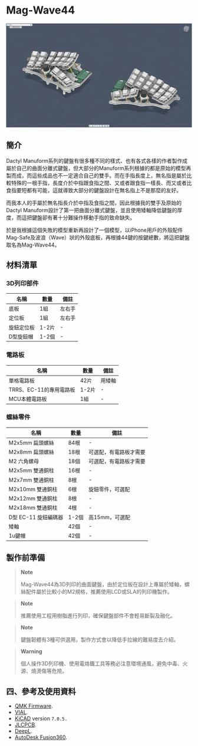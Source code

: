 # Mag-Wave44

![info](pics/info.png)

## 簡介

Dactyl Manuform系列的鍵盤有很多種不同的樣式、也有各式各樣的作者製作成屬於自己的曲面分離式鍵盤，但大部分的Manuform系列根據的都是原始的模型再製而成，而這些成品也不一定適合自己的雙手。而在手指長度上，無名指是屬於比較特殊的一根手指，長度介於中指跟食指之間、又或者跟食指一樣長、而又或者比食指要短都有可能，這就導致大部分的鍵盤設計在無名指上不是那麼的友好。

而我本人的手屬於無名指長介於中指及食指之間，因此根據我的雙手及原始的Dactyl Manuform設計了第一把曲面分離式鍵盤，並且使用矮軸降低鍵盤的厚度，而這把鍵盤卻有著十分難操作移動手指的致命缺失。

於是我根據這個失敗的模型重新再設計了一個模型，以iPhone用戶的外殼配件Mag-Safe及波浪（Wave）狀的外殼底板，再根據44鍵的按鍵總數，將這把鍵盤取名為Mag-Wave44。

## 材料清單

### 3D列印部件

|名稱|數量|備註|
|---|---|---|
|底板|1組|左右手|
|定位板|1組|左右手|
|旋鈕定位板|1-2片|-|
|D型旋鈕帽|1-2個|-|

### 電路板

|名稱|數量|備註|
|---|---|---|
|單格電路板|42片|用矮軸|
|TRRS、EC-11的專用電路板|1-2片|-|
|MCU本體電路板|1組|-|

### 螺絲零件

|名稱|數量|備註|
|---|---|---|
|M2x5mm 扁頭螺絲|84根|-|
|M2x8mm 扁頭螺絲|18根|可選配，有電路板才需要|
|M2 六角螺母|18個|可選配，有電路板才需要|
|M2x5mm 雙通銅柱|16根|-|
|M2x7mm 雙通銅柱|8根|-|
|M2x10mm 雙通銅柱|6根|旋鈕零件，可選配|
|M2x12mm 雙通銅柱|8根|-|
|M2x18mm 雙通銅柱|4根|-|
|D型 EC-11 旋鈕編碼器|1-2個|高15mm，可選配|
|矮軸|42個|-|
|1u鍵帽|42個|-|

## 製作前準備

> **Note**
>
> Mag-Wave44為3D列印的曲面鍵盤，由於定位板在設計上專屬於矮軸，螺絲配件屬於比較小的M2規格，推薦使用LCD或SLA的列印機製作。

> **Note**
>
> 推薦使用工程用樹脂進行列印，確保鍵盤部件不會輕易斷裂及融化。

> **Note**
>
> 鍵盤韌體有3種可供選用，製作方式會以降低手拉線的難易度去介紹。

> **Warning**
>
> 個人操作3D列印機、使用電烙鐵工具等務必注意環境通風，避免中毒、火源、燒燙傷等危險。

## 四、參考及使用資料
- [QMK Firmware](https://qmk.fm/).
- [VIAL](https://get.vial.today/).
- [KiCAD](https://www.kicad.org/) version `7.0.5.`
- [JLCPCB](https://jlcpcb.com/).
- [DeepL](https://www.deepl.com/translator).
- [AutoDesk Fusion360](https://www.autodesk.com/products/fusion-360/free-trial).